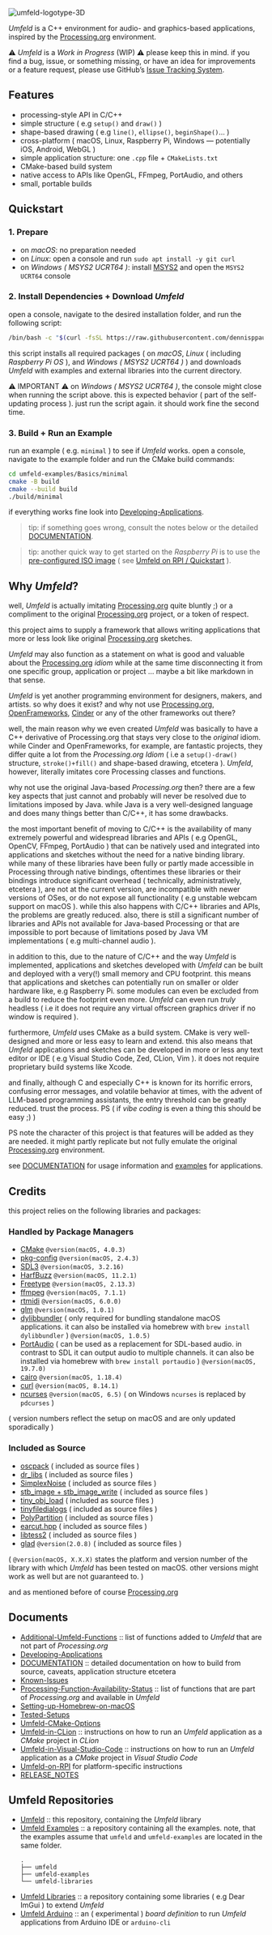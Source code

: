 ![umfeld-logotype-3D](assets/umfeld-logotype.png)

*Umfeld* is a C++ environment for audio- and graphics-based applications, inspired by the [Processing.org](https://processing.org/) environment.

⚠️ *Umfeld* is a *Work in Progress* (WIP) ⚠️ please keep this in mind. if you find a bug, issue, or something missing, or have an idea for improvements or a feature request, please use GitHub’s [Issue Tracking System](https://github.com/dennisppaul/umfeld/issues).

## Features

- processing-style API in C/C++
- simple structure ( e.g `setup()` and `draw()` )
- shape-based drawing ( e.g `line()`, `ellipse()`, `beginShape()`… )
- cross-platform ( macOS, Linux, Raspberry Pi, Windows — potentially iOS, Android, WebGL )
- simple application structure: one `.cpp` file + `CMakeLists.txt`
- CMake-based build system
- native access to APIs like OpenGL, FFmpeg, PortAudio, and others
- small, portable builds

## Quickstart

### 1. Prepare

- on *macOS*: no preparation needed
- on *Linux*: open a console and run `sudo apt install -y git curl`  
- on *Windows ( MSYS2 UCRT64 )*: install [MSYS2](https://www.msys2.org/) and open the `MSYS2 UCRT64` console

### 2. Install Dependencies + Download *Umfeld*

open a console, navigate to the desired installation folder, and run the following script:

```sh
/bin/bash -c "$(curl -fsSL https://raw.githubusercontent.com/dennisppaul/umfeld/main/install.sh)"
```

this script installs all required packages ( on *macOS*, *Linux* ( including *Raspberry Pi OS* ), and *Windows ( MSYS2 UCRT64 )* ) and downloads *Umfeld* with examples and external libraries into the current directory.

⚠️ IMPORTANT ⚠️ on *Windows ( MSYS2 UCRT64 )*, the console might close when running the script above. this is expected behavior ( part of the self-updating process ). just run the script again. it should work fine the second time.

### 3. Build + Run an Example

run an example ( e.g. `minimal` ) to see if *Umfeld* works. open a console, navigate to the example folder and run the CMake build commands:

```sh
cd umfeld-examples/Basics/minimal
cmake -B build
cmake --build build
./build/minimal
```

if everything works fine look into [Developing-Applications](documentation/Developing-Applications.md).

> tip: if something goes wrong, consult the notes below or the detailed [DOCUMENTATION](documentation/DOCUMENTATION.md).

> tip: another quick way to get started on the *Raspberry Pi* is to use the [pre-configured ISO image](http://dm-hb.de/umfeld-rpi) ( see [Umfeld on RPI / Quickstart](documentation/Umfeld-on-RPI.md#Quickstart) ).

## Why *Umfeld*?

well, *Umfeld* is actually imitating [Processing.org](https://processing.org) quite bluntly ;) or a compliment to the original [Processing.org](https://processing.org) project, or a token of respect.

this project aims to supply a framework that allows writing applications that more or less look like original [Processing.org](https://processing.org) sketches.

*Umfeld* may also function as a statement on what is good and valuable about the [Processing.org](https://processing.org) *idiom* while at the same time disconnecting it from one specific group, application or project … maybe a bit like markdown in that sense.

*Umfeld* is yet another programming environment for designers, makers, and artists. so why does it exist? and why not use [Processing.org](https://processing.org), [OpenFrameworks](https://openframeworks.cc), [Cinder](https://libcinder.org) or any of the other frameworks out there?

well, the main reason why we even created *Umfeld* was basically to have a C++ derivative of Processing.org that stays very close to the *original* idiom. while Cinder and OpenFrameworks, for example, are fantastic projects, they differ quite a lot from the *Processing.org Idiom* ( i.e a `setup()-draw()` structure, `stroke()+fill()` and shape-based drawing, etcetera ). *Umfeld*, however, literally imitates core Processing classes and functions.

why not use the original Java-based *Processing.org* then? there are a few key aspects that just cannot and probably will never be resolved due to limitations imposed by Java. while Java is a very well-designed language and does many things better than C/C++, it has some drawbacks.

the most important benefit of moving to C/C++ is the availability of many extremely powerful and widespread libraries and APIs ( e.g OpenGL, OpenCV, FFmpeg, PortAudio ) that can be natively used and integrated into applications and sketches without the need for a native binding library. while many of these libraries have been fully or partly made accessible in Processing through native bindings, oftentimes these libraries or their bindings introduce significant overhead ( technically, administratively, etcetera ), are not at the current version, are incompatible with newer versions of OSes, or do not expose all functionality ( e.g unstable webcam support on macOS ). while this also happens with C/C++ libraries and APIs, the problems are greatly reduced. also, there is still a significant number of libraries and APIs not available for Java-based Processing or that are impossible to port because of limitations posed by Java VM implementations ( e.g multi-channel audio ).

in addition to this, due to the nature of C/C++ and the way *Umfeld* is implemented, applications and sketches developed with *Umfeld* can be built and deployed with a very(!) small memory and CPU footprint. this means that applications and sketches can potentially run on smaller or older hardware like, e.g Raspberry Pi. some modules can even be excluded from a build to reduce the footprint even more. *Umfeld* can even run *truly* headless ( i.e it does not require any virtual offscreen graphics driver if no window is required ).

furthermore, *Umfeld* uses CMake as a build system. CMake is very well-designed and more or less easy to learn and extend. this also means that *Umfeld* applications and sketches can be developed in more or less any text editor or IDE ( e.g Visual Studio Code, Zed, CLion, Vim ). it does not require proprietary build systems like Xcode.

and finally, although C and especially C++ is known for its horrific errors, confusing error messages, and volatile behavior at times, with the advent of LLM-based programming assistants, the entry threshold can be greatly reduced. trust the process. PS ( if *vibe coding* is even a thing this should be easy ;) )

PS note the character of this project is that features will be added as they are needed. it might partly replicate but not fully emulate the original [Processing.org](https://processing.org) environment.

see [DOCUMENTATION](documentation/DOCUMENTATION.md) for usage information and [examples](https://github.com/dennisppaul/umfeld-examples) for applications.

## Credits

this project relies on the following libraries and packages:

### Handled by Package Managers

- [CMake](https://cmake.org/) `@version(macOS, 4.0.3)`
- [pkg-config](https://www.freedesktop.org/wiki/Software/pkg-config/) `@version(macOS, 2.4.3)`
- [SDL3](https://www.libsdl.org) `@version(macOS, 3.2.16)`
- [HarfBuzz](https://github.com/harfbuzz/harfbuzz) `@version(macOS, 11.2.1)`
- [Freetype](https://www.freetype.org/) `@version(macOS, 2.13.3)`
- [ffmpeg](https://ffmpeg.org) `@version(macOS, 7.1.1)`
- [rtmidi](https://github.com/thestk/rtmidi) `@version(macOS, 6.0.0)`
- [glm](https://glm.g-truc.net/) `@version(macOS, 1.0.1)`
- [dylibbundler](https://github.com/auriamg/macdylibbundler) ( only required for bundling standalone macOS applications. it can also be installed via homebrew with `brew install dylibbundler` ) `@version(macOS, 1.0.5)`
- [PortAudio](https://www.portaudio.com) ( can be used as a replacement for SDL-based audio. in contrast to SDL it can output audio to multiple channels. it can also be installed via homebrew with `brew install portaudio` ) `@version(macOS, 19.7.0)`
- [cairo](https://www.cairographics.org) `@version(macOS, 1.18.4)`
- [curl](https://curl.se) `@version(macOS, 8.14.1)`
- [ncurses](https://invisible-island.net/ncurses) `@version(macOS, 6.5)` ( on Windows `ncurses` is replaced by `pdcurses` )

( version numbers reflect the setup on macOS and are only updated sporadically )

### Included as Source

- [oscpack](http://www.rossbencina.com/code/oscpack) ( included as source files )
- [dr_libs](https://github.com/mackron/dr_libs) ( included as source files )
- [SimplexNoise](https://github.com/SRombauts/SimplexNoise) ( included as source files )
- [stb_image + stb_image_write](https://github.com/nothings/stb) ( included as source files )
- [tiny_obj_load](https://github.com/tinyobjloader/tinyobjloader) ( included as source files )
- [tinyfiledialogs](https://sourceforge.net/projects/tinyfiledialogs/) ( included as source files )
- [PolyPartition](https://github.com/ivanfratric/polypartition) ( included as source files )
- [earcut.hpp](https://github.com/mapbox/earcut.hpp) ( included as source files )
- [libtess2](https://github.com/memononen/libtess2) ( included as source files )
- [glad](https://github.com/Dav1dde/glad) `@version(2.0.8)` ( included as source files )

( `@version(macOS, X.X.X)` states the platform and version number of the library with which *Umfeld* has been tested on macOS. other versions might work as well but are not guaranteed to. )

and as mentioned before of course [Processing.org](https://processing.org)

## Documents

- [Additional-Umfeld-Functions](Additional-Umfeld-Functions.md) :: list of functions added to *Umfeld* that are not part of *Processing.org*
- [Developing-Applications](Developing-Applications.md)
- [DOCUMENTATION](DOCUMENTATION.md) :: detailed documentation on how to build from source, caveats, application structure etcetera
- [Known-Issues](Known-Issues.md)
- [Processing-Function-Availability-Status](Processing-Function-Availability-Status.md) :: list of functions that are part of *Processing.org* and available in *Umfeld*
- [Setting-up-Homebrew-on-macOS](Setting-up-Homebrew-on-macOS.md) 
- [Tested-Setups](Tested-Setups.md)
- [Umfeld-CMake-Options](Umfeld-CMake-Options.md)
- [Umfeld-in-CLion](Umfeld-in-CLion.md) :: instructions on how to run an *Umfeld* application as a *CMake* project in *CLion*
- [Umfeld-in-Visual-Studio-Code](Umfeld-in-Visual-Studio-Code.md) :: instructions on how to run an *Umfeld* application as a *CMake* project in *Visual Studio Code*
- [Umfeld-on-RPI](Umfeld-on-RPI.md) for platform-specific instructions
- [RELEASE_NOTES](RELEASE_NOTES.md)

## Umfeld Repositories

- [Umfeld](https://github.com/dennisppaul/umfeld) :: this repository, containing the *Umfeld* library
- [Umfeld Examples](https://github.com/dennisppaul/umfeld-examples) :: a repository containing all the examples. note, that the examples assume that `umfeld` and `umfeld-examples` are located in the same folder.
    ```
    .
    ├── umfeld
    ├── umfeld-examples
    └── umfeld-libraries
    ```
- [Umfeld Libraries](https://github.com/dennisppaul/umfeld-libraries) :: a repository containing some libraries ( e.g Dear ImGui ) to extend *Umfeld*
- [Umfeld Arduino](https://github.com/dennisppaul/umfeld-arduino) :: an ( experimental ) *board definition* to run *Umfeld* applications from Arduino IDE or `arduino-cli`
